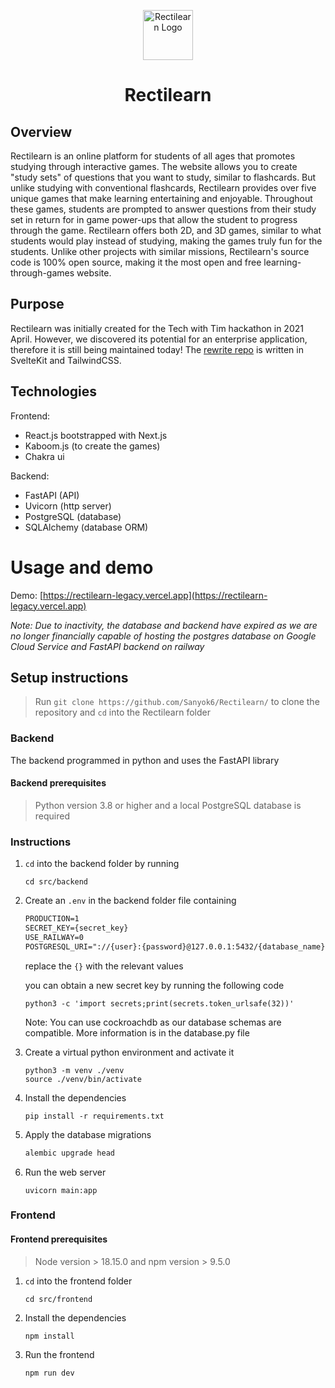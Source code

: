 <p align="center"> 
  <img src="src/frontend/public/favicon.ico" alt="Rectilearn Logo" width="80px" height="80px">
</p>
<h1 align="center"> Rectilearn </h1>

## Overview

Rectilearn is an online platform for students of all ages that promotes studying through interactive games. The website allows you to create "study sets" of questions that you want to study, similar to flashcards. But unlike studying with conventional flashcards, Rectilearn provides over five unique games that make learning entertaining and enjoyable. Throughout these games, students are prompted to answer questions from their study set in return for in game power-ups that allow the student to progress through the game. Rectilearn offers both 2D, and 3D games, similar to what students would play instead of studying, making the games truly fun for the students. Unlike other projects with similar missions, Rectilearn's source code is 100% open source, making it the most open and free learning-through-games website.

## Purpose

Rectilearn was initially created for the Tech with Tim hackathon in 2021 April. However, we discovered its potential for an enterprise application, therefore it is still being maintained today! The [rewrite repo](https://github.com/Rectilearn/rectilearn) is written in SvelteKit and TailwindCSS.

## Technologies

Frontend:
- React.js bootstrapped with Next.js
- Kaboom.js (to create the games)
- Chakra ui

Backend:
- FastAPI (API)
- Uvicorn (http server)
- PostgreSQL (database)
- SQLAlchemy (database ORM)

# Usage and demo

<!-- Put a crap ton of pictures here -->

Demo: [https://rectilearn-legacy.vercel.app](https://rectilearn-legacy.vercel.app)

*Note: Due to inactivity, the database and backend have expired as we are no longer financially capable of hosting the postgres database on Google Cloud Service and FastAPI backend on railway*


## Setup instructions

> Run `git clone https://github.com/Sanyok6/Rectilearn/` to clone the repository and `cd` into the Rectilearn folder

### Backend

The backend programmed in python and uses the FastAPI library

#### **Backend prerequisites**

> Python version 3.8 or higher and a local PostgreSQL database is required

### Instructions

1. `cd` into the backend folder by running

    ```shell
    cd src/backend
    ```

2. Create an `.env` in the backend folder file containing

    ```txt
    PRODUCTION=1
    SECRET_KEY={secret_key}
    USE_RAILWAY=0
    POSTGRESQL_URI="://{user}:{password}@127.0.0.1:5432/{database_name}"
    ```

    replace the `{}` with the relevant values

    you can obtain a new secret key by running the following code

    ```shell
    python3 -c 'import secrets;print(secrets.token_urlsafe(32))'
    ```

    Note: You can use cockroachdb as our database schemas are compatible. More information is in the database.py file

3. Create a virtual python environment and activate it

    ```shell
    python3 -m venv ./venv
    source ./venv/bin/activate
    ```

4. Install the dependencies

    ```shell
    pip install -r requirements.txt
    ```

5. Apply the database migrations

    ```txt
    alembic upgrade head
    ```

6. Run the web server

    ```shell
    uvicorn main:app
    ```

### Frontend

#### **Frontend prerequisites**

> Node version > 18.15.0 and npm version > 9.5.0

1. `cd` into the frontend folder

    ```shell
    cd src/frontend
    ```

2. Install the dependencies

    ```shell
    npm install
    ```

3. Run the frontend

    ```shell
    npm run dev
    ```
